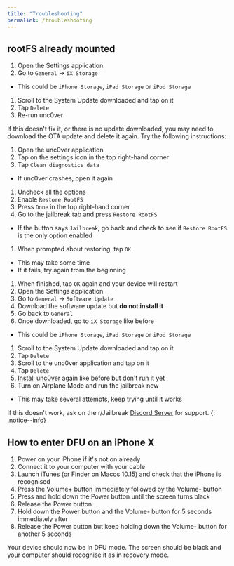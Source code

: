 ```yaml
---
title: "Troubleshooting"
permalink: /troubleshooting
---
```


## <a name="rootfs_u0" />rootFS already mounted

1. Open the Settings application
1. Go to `General` -> `iX Storage`
  - This could be `iPhone Storage`, `iPad Storage` or `iPod Storage`
1. Scroll to the System Update downloaded and tap on it
1. Tap `Delete`
1. Re-run unc0ver

If this doesn't fix it, or there is no update downloaded, you may need to download the OTA update and delete it again. Try the following instructions:

1. Open the unc0ver application
1. Tap on the settings icon in the top right-hand corner
1. Tap `Clean diagnostics data`
  - If unc0ver crashes, open it again
1. Uncheck all the options
1. Enable `Restore RootFS`
1. Press `Done` in the top right-hand corner
1. Go to the jailbreak tab and press `Restore RootFS`
  - If the button says `Jailbreak`, go back and check to see if `Restore RootFS` is the only option enabled
1. When prompted about restoring, tap `OK`
  - This may take some time
  - If it fails, try again from the beginning
1. When finished, tap `OK` again and your device will restart
1. Open the Settings application
1. Go to `General` -> `Software Update`
1. Download the software update but **do not install it**
1. Go back to `General`
1. Once downloaded, go to `iX Storage` like before
  - This could be `iPhone Storage`, `iPad Storage` or `iPod Storage`
1. Scroll to the System Update downloaded and tap on it
1. Tap `Delete`
1. Scroll to the unc0ver application and tap on it
1. Tap `Delete`
1. [Install unc0ver](installing-unc0ver) again like before but don't run it yet
1. Turn on Airplane Mode and run the jailbreak now
  - This may take several attempts, keep trying until it works

If this doesn't work, ask on the r/Jailbreak [Discord Server](https://discord.gg/jb) for support.
{: .notice--info}

## <a name="iphonex_dfu" />How to enter DFU on an iPhone X

1. Power on your iPhone if it's not on already
1. Connect it to your computer with your cable
1. Launch iTunes (or Finder on Macos 10.15) and check that the iPhone is recognised
1. Press the Volume+ button immediately followed by the Volume- button
1. Press and hold down the Power button until the screen turns black
1. Release the Power button
1. Hold down the Power button and the Volume- button for 5 seconds immediately after
1. Release the Power button but keep holding down the Volume- button for another 5 seconds

Your device should now be in DFU mode. The screen should be black and your computer should recognise it as in recovery mode.
